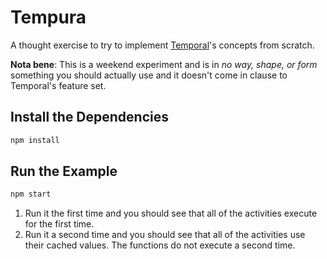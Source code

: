 # Tempura

A thought exercise to try to implement [Temporal](https://temporal.io)'s concepts from scratch.

**Nota bene**: This is a weekend experiment and is in _no way, shape, or form_ something you should actually use and it doesn't come in clause to Temporal's feature set.

## Install the Dependencies

```bash
npm install
```

## Run the Example

```bash
npm start
```

1. Run it the first time and you should see that all of the activities execute for the first time.
2. Run it a second time and you should see that all of the activities use their cached values. The functions do not execute a second time.
